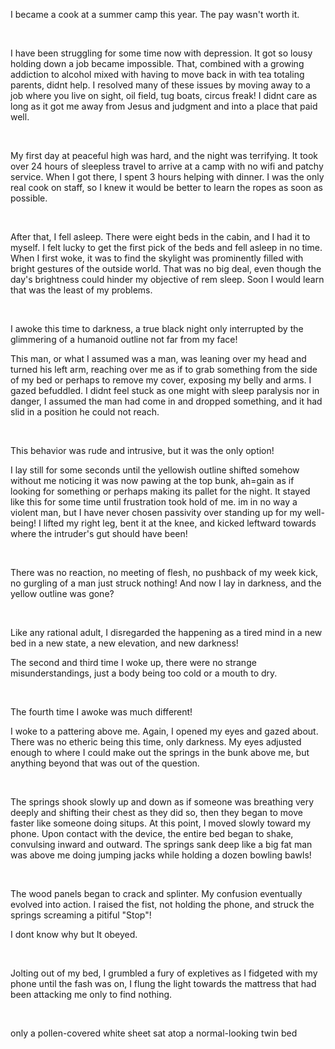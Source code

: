 I became a cook at a summer camp this year. The pay wasn't worth it.

&#x200B;

I have been struggling for some time now with depression. It got so lousy holding down a job became impossible. That, combined with a growing addiction to alcohol mixed with having to move back in with tea totaling parents, didnt help. I resolved many of these issues by moving away to a job where you live on sight, oil field, tug boats, circus freak! I didnt care as long as it got me away from Jesus and judgment and into a place that paid well.

&#x200B;

My first day at peaceful high was hard, and the night was terrifying. It took over 24 hours of sleepless travel to arrive at a camp with no wifi and patchy service. When I got there, I spent 3 hours helping with dinner. I was the only real cook on staff, so I knew it would be better to learn the ropes as soon as possible.

&#x200B;

After that, I fell asleep. There were eight beds in the cabin, and I had it to myself. I felt lucky to get the first pick of the beds and fell asleep in no time. When I first woke, it was to find the skylight was prominently filled with bright gestures of the outside world. That was no big deal, even though the day's brightness could hinder my objective of rem sleep. Soon I would learn that was the least of my problems.

&#x200B;

I awoke this time to darkness, a true black night only interrupted by the glimmering of a humanoid outline not far from my face!

This man, or what I assumed was a man, was leaning over my head and turned his left arm, reaching over me as if to grab something from the side of my bed or perhaps to remove my cover, exposing my belly and arms. I gazed befuddled. I didnt feel stuck as one might with sleep paralysis nor in danger, I assumed the man had come in and dropped something, and it had slid in a position he could not reach.

&#x200B;

This behavior was rude and intrusive, but it was the only option!

I lay still for some seconds until the yellowish outline shifted somehow without me noticing it was now pawing at the top bunk, ah=gain as if looking for something or perhaps making its pallet for the night. It stayed like this for some time until frustration took hold of me. im in no way a violent man, but I have never chosen passivity over standing up for my well-being! I lifted my right leg, bent it at the knee, and kicked leftward towards where the intruder's gut should have been!

&#x200B;

There was no reaction, no meeting of flesh, no pushback of my week kick, no gurgling of a man just struck nothing! And now I lay in darkness, and the yellow outline was gone?

&#x200B;

Like any rational adult, I disregarded the happening as a tired mind in a new bed in a new state, a new elevation, and new darkness!

The second and third time I woke up, there were no strange misunderstandings, just a body being too cold or a mouth to dry. 

&#x200B;

The fourth time I awoke was much different!

I woke to a pattering above me. Again, I opened my eyes and gazed about. There was no etheric being this time, only darkness. My eyes adjusted enough to where I could make out the springs in the bunk above me, but anything beyond that was out of the question.

&#x200B;

The springs shook slowly up and down as if someone was breathing very deeply and shifting their chest as they did so, then they began to move faster like someone doing situps. At this point, I moved slowly toward my phone. Upon contact with the device, the entire bed began to shake, convulsing inward and outward. The springs sank deep like a big fat man was above me doing jumping jacks while holding a dozen bowling bawls! 

&#x200B;

The wood panels began to crack and splinter. My confusion eventually evolved into action. I raised the fist, not holding the phone, and struck the springs screaming a pitiful "Stop"!

 I dont know why but It obeyed.

&#x200B;

Jolting out of my bed, I grumbled a fury of expletives as I fidgeted with my phone until the fash was on, I flung the light towards the mattress that had been attacking me only to find nothing.

&#x200B;

only a pollen-covered white sheet sat atop a normal-looking twin bed
